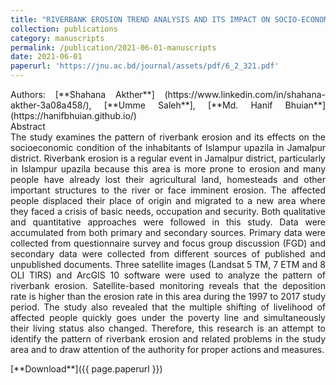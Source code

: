```yaml
---
title: "RIVERBANK EROSION TREND ANALYSIS AND ITS IMPACT ON SOCIO-ECONOMIC CONDITION OF THE INHABITANTS OF ISLAMPUR UPAZILA IN JAMALPUR DISTRICT"
collection: publications
category: manuscripts
permalink: /publication/2021-06-01-manuscripts
date: 2021-06-01
paperurl: 'https://jnu.ac.bd/journal/assets/pdf/6_2_321.pdf'
---
```

<p style="text-align: justify;">
Authors: [**Shahana Akther**] (https://www.linkedin.com/in/shahana-akther-3a08a458/), [**Umme Saleh**], [**Md. Hanif Bhuian**](https://hanifbhuian.github.io/)
<br>
Abstract
<br>
The study examines the pattern of riverbank erosion and its effects on the socioeconomic condition of the inhabitants of Islampur upazila in Jamalpur district. Riverbank erosion is a regular event in Jamalpur district, particularly in Islampur upazila because this area is more prone to erosion and many people have already lost their agricultural land, homesteads and other important structures to the river or face imminent erosion. The affected people displaced their place of origin and migrated to a new area where they faced a crisis of basic needs, occupation and security. Both qualitative and quantitative approaches were followed in this study. Data were accumulated from both primary and secondary sources. Primary data were collected from questionnaire survey and focus group discussion (FGD) and secondary data were collected from different sources of published and unpublished documents. Three satellite images (Landsat 5 TM, 7 ETM and 8 OLI TIRS) and ArcGIS 10 software were used to analyze the pattern of riverbank erosion. Satellite-based monitoring reveals that the deposition rate is higher than the erosion rate in this area during the 1997 to 2017 study period. The study also revealed that the multiple shifting of livelihood of affected people quickly goes under the poverty line and simultaneously their living status also changed. Therefore, this research is an attempt to identify the pattern of riverbank erosion and related problems in the study area and to draw attention of the authority for proper actions and measures.
</p>
[**Download**]({{ page.paperurl }})
